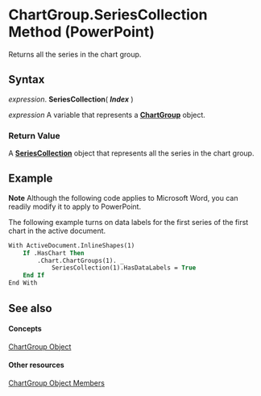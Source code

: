 
# ChartGroup.SeriesCollection Method (PowerPoint)

Returns all the series in the chart group.


## Syntax

 _expression_. **SeriesCollection**( **_Index_** )

 _expression_ A variable that represents a **[ChartGroup](5caa5855-bd69-3fbc-f601-504e431a42e9.md)** object.


### Return Value

A  **[SeriesCollection](6277f9e0-0198-0773-9c54-f2d009c0ba7a.md)** object that represents all the series in the chart group.


## Example




 **Note**  Although the following code applies to Microsoft Word, you can readily modify it to apply to PowerPoint.

The following example turns on data labels for the first series of the first chart in the active document.




```vb
With ActiveDocument.InlineShapes(1)
    If .HasChart Then
        .Chart.ChartGroups(1). _
            SeriesCollection(1).HasDataLabels = True
    End If
End With
```


## See also


#### Concepts


[ChartGroup Object](5caa5855-bd69-3fbc-f601-504e431a42e9.md)
#### Other resources


[ChartGroup Object Members](76d0d11d-b693-d3b2-01ae-007f4e16d515.md)
